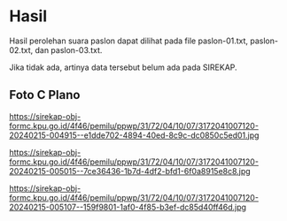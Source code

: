 # Hasil

Hasil perolehan suara paslon dapat dilihat pada file paslon-01.txt, paslon-02.txt, dan paslon-03.txt.

Jika tidak ada, artinya data tersebut belum ada pada SIREKAP.

## Foto C Plano

https://sirekap-obj-formc.kpu.go.id/4f46/pemilu/ppwp/31/72/04/10/07/3172041007120-20240215-004915--e1dde702-4894-40ed-8c9c-dc0850c5ed01.jpg

https://sirekap-obj-formc.kpu.go.id/4f46/pemilu/ppwp/31/72/04/10/07/3172041007120-20240215-005015--7ce36436-1b7d-4df2-bfd1-6f0a8915e8c8.jpg

https://sirekap-obj-formc.kpu.go.id/4f46/pemilu/ppwp/31/72/04/10/07/3172041007120-20240215-005107--159f9801-1af0-4f85-b3ef-dc85d40ff46d.jpg
